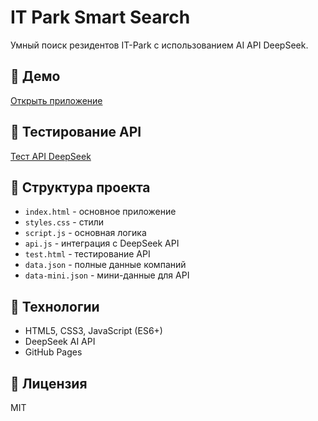 # IT Park Smart Search

Умный поиск резидентов IT-Park с использованием AI API DeepSeek.

## 🚀 Демо

[Открыть приложение](https://atmtab.github.io/)

## 🧪 Тестирование API

[Тест API DeepSeek](https://atmtab.github.io/test.html)

## 📁 Структура проекта

- `index.html` - основное приложение
- `styles.css` - стили
- `script.js` - основная логика
- `api.js` - интеграция с DeepSeek API
- `test.html` - тестирование API
- `data.json` - полные данные компаний
- `data-mini.json` - мини-данные для API

## 🔧 Технологии

- HTML5, CSS3, JavaScript (ES6+)
- DeepSeek AI API
- GitHub Pages

## 📝 Лицензия

MIT
